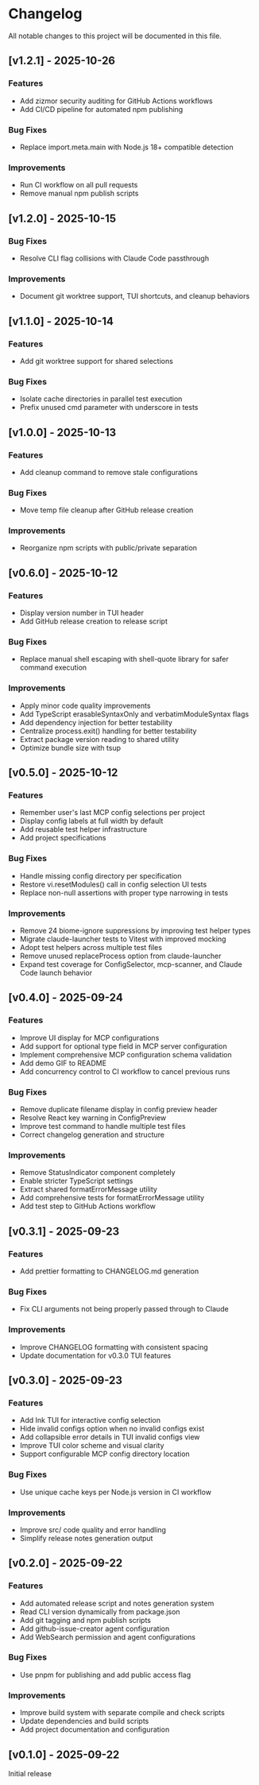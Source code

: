 # Changelog

All notable changes to this project will be documented in this file.

## [v1.2.1] - 2025-10-26

### Features

- Add zizmor security auditing for GitHub Actions workflows
- Add CI/CD pipeline for automated npm publishing

### Bug Fixes

- Replace import.meta.main with Node.js 18+ compatible detection

### Improvements

- Run CI workflow on all pull requests
- Remove manual npm publish scripts

## [v1.2.0] - 2025-10-15

### Bug Fixes

- Resolve CLI flag collisions with Claude Code passthrough

### Improvements

- Document git worktree support, TUI shortcuts, and cleanup behaviors

## [v1.1.0] - 2025-10-14

### Features

- Add git worktree support for shared selections

### Bug Fixes

- Isolate cache directories in parallel test execution
- Prefix unused cmd parameter with underscore in tests

## [v1.0.0] - 2025-10-13

### Features

- Add cleanup command to remove stale configurations

### Bug Fixes

- Move temp file cleanup after GitHub release creation

### Improvements

- Reorganize npm scripts with public/private separation

## [v0.6.0] - 2025-10-12

### Features

- Display version number in TUI header
- Add GitHub release creation to release script

### Bug Fixes

- Replace manual shell escaping with shell-quote library for safer command execution

### Improvements

- Apply minor code quality improvements
- Add TypeScript erasableSyntaxOnly and verbatimModuleSyntax flags
- Add dependency injection for better testability
- Centralize process.exit() handling for better testability
- Extract package version reading to shared utility
- Optimize bundle size with tsup

## [v0.5.0] - 2025-10-12

### Features

- Remember user's last MCP config selections per project
- Display config labels at full width by default
- Add reusable test helper infrastructure
- Add project specifications

### Bug Fixes

- Handle missing config directory per specification
- Restore vi.resetModules() call in config selection UI tests
- Replace non-null assertions with proper type narrowing in tests

### Improvements

- Remove 24 biome-ignore suppressions by improving test helper types
- Migrate claude-launcher tests to Vitest with improved mocking
- Adopt test helpers across multiple test files
- Remove unused replaceProcess option from claude-launcher
- Expand test coverage for ConfigSelector, mcp-scanner, and Claude Code launch behavior

## [v0.4.0] - 2025-09-24

### Features

- Improve UI display for MCP configurations
- Add support for optional type field in MCP server configuration
- Implement comprehensive MCP configuration schema validation
- Add demo GIF to README
- Add concurrency control to CI workflow to cancel previous runs

### Bug Fixes

- Remove duplicate filename display in config preview header
- Resolve React key warning in ConfigPreview
- Improve test command to handle multiple test files
- Correct changelog generation and structure

### Improvements

- Remove StatusIndicator component completely
- Enable stricter TypeScript settings
- Extract shared formatErrorMessage utility
- Add comprehensive tests for formatErrorMessage utility
- Add test step to GitHub Actions workflow

## [v0.3.1] - 2025-09-23

### Features

- Add prettier formatting to CHANGELOG.md generation

### Bug Fixes

- Fix CLI arguments not being properly passed through to Claude

### Improvements

- Improve CHANGELOG formatting with consistent spacing
- Update documentation for v0.3.0 TUI features

## [v0.3.0] - 2025-09-23

### Features

- Add Ink TUI for interactive config selection
- Hide invalid configs option when no invalid configs exist
- Add collapsible error details in TUI invalid configs view
- Improve TUI color scheme and visual clarity
- Support configurable MCP config directory location

### Bug Fixes

- Use unique cache keys per Node.js version in CI workflow

### Improvements

- Improve src/ code quality and error handling
- Simplify release notes generation output

## [v0.2.0] - 2025-09-22

### Features

- Add automated release script and notes generation system
- Read CLI version dynamically from package.json
- Add git tagging and npm publish scripts
- Add github-issue-creator agent configuration
- Add WebSearch permission and agent configurations

### Bug Fixes

- Use pnpm for publishing and add public access flag

### Improvements

- Improve build system with separate compile and check scripts
- Update dependencies and build scripts
- Add project documentation and configuration

## [v0.1.0] - 2025-09-22

Initial release
